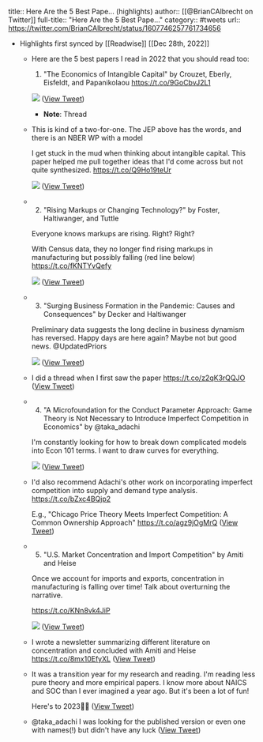 title:: Here Are the 5 Best Pape... (highlights)
author:: [[@BrianCAlbrecht on Twitter]]
full-title:: "Here Are the 5 Best Pape..."
category:: #tweets
url:: https://twitter.com/BrianCAlbrecht/status/1607746257761734656

- Highlights first synced by [[Readwise]] [[Dec 28th, 2022]]
	- Here are the 5 best papers I read in 2022 that you should read too:
	  
	  1. "The Economics of Intangible Capital" by Crouzet, Eberly, Eisfeldt, and Papanikolaou 
	  https://t.co/9GoCbvJ2L1 
	  
	  ![](https://pbs.twimg.com/media/Fk_U1lYakAEqlFa.jpg) ([View Tweet](https://twitter.com/BrianCAlbrecht/status/1607746257761734656))
		- **Note**: Thread
	- This is kind of a two-for-one. The JEP above has the words, and there is an NBER WP with a model 
	  
	  I get stuck in the mud when thinking about intangible capital. This paper helped me pull together ideas that I'd come across but not quite synthesized. 
	  https://t.co/Q9Ho19teUr 
	  
	  ![](https://pbs.twimg.com/media/Fk_VAA3aMAgDhgR.png) ([View Tweet](https://twitter.com/BrianCAlbrecht/status/1607746259879866369))
	- 2. "Rising Markups or Changing Technology?" by Foster, Haltiwanger, and Tuttle
	  
	  Everyone knows markups are rising. Right? Right? 
	  
	  With Census data, they no longer find rising markups in manufacturing but possibly falling (red line below) https://t.co/fKNTYvQefy 
	  
	  ![](https://pbs.twimg.com/media/Fk_Wp50agAEl4e7.jpg) ([View Tweet](https://twitter.com/BrianCAlbrecht/status/1607746262161559552))
	- 3. "Surging Business Formation in the Pandemic: Causes and Consequences" by Decker and Haltiwanger
	  
	  Preliminary data suggests the long decline in business dynamism has reversed. Happy days are here again? Maybe not but good news. @UpdatedPriors 
	  
	  ![](https://pbs.twimg.com/media/Fk_XzyQaMAEliWh.png) ([View Tweet](https://twitter.com/BrianCAlbrecht/status/1607746264711725057))
	- I did a thread when I first saw the paper https://t.co/z2qK3rQQJO ([View Tweet](https://twitter.com/BrianCAlbrecht/status/1607746266813059073))
	- 4. "A Microfoundation for the Conduct Parameter Approach: Game Theory is Not Necessary to Introduce Imperfect Competition in Economics" by @taka_adachi 
	  
	  I'm constantly looking for how to break down complicated models into Econ 101 terms. I want to draw curves for everything. 
	  
	  ![](https://pbs.twimg.com/media/Fk_Zp4UagAALCQZ.png) ([View Tweet](https://twitter.com/BrianCAlbrecht/status/1607746268771790848))
	- I'd also recommend Adachi's other work on incorporating imperfect competition into supply and demand type analysis. https://t.co/bZxc4BQjp2
	  
	  E.g., "Chicago Price Theory Meets Imperfect Competition: A Common Ownership Approach"  https://t.co/agz9jOgMrQ ([View Tweet](https://twitter.com/BrianCAlbrecht/status/1607746271221288961))
	- 5. "U.S. Market Concentration and Import Competition" by Amiti and Heise
	  
	  Once we account for imports and exports, concentration in manufacturing is falling over time! Talk about overturning the narrative.
	  
	  https://t.co/KNn8vk4JiP 
	  
	  ![](https://pbs.twimg.com/media/Fk_bsf1aMAA-wyZ.jpg) ([View Tweet](https://twitter.com/BrianCAlbrecht/status/1607746272919982080))
	- I wrote a newsletter summarizing different literature on concentration and concluded with Amiti and Heise
	  https://t.co/8mx10EfyXL ([View Tweet](https://twitter.com/BrianCAlbrecht/status/1607746275415556098))
	- It was a transition year for my research and reading. I'm reading less pure theory and more empirical papers. I know more about NAICS and SOC than I ever imagined a year ago. But it's been a lot of fun! 
	  
	  Here's to 2023🥂🥂 ([View Tweet](https://twitter.com/BrianCAlbrecht/status/1607746277051371520))
	- @taka_adachi I was looking for the published version or even one with names(!) but didn't have any luck ([View Tweet](https://twitter.com/BrianCAlbrecht/status/1607927954482335749))